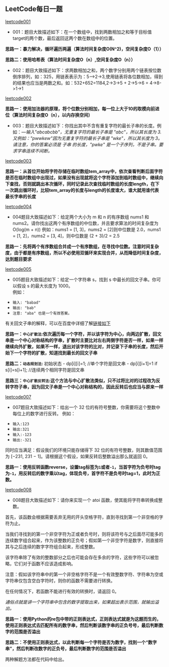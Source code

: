 
## LeetCode每日一题
[leetcode001](https://leetcode-cn.com/problems/two-sum/)

* 001：题目大致描述如下：在一个数组中，找到两数相加之和等于目标值target的两个数，最后返回这两个数在数组中的位置。  

**思路一：暴力解决，循环遍历两遍（算法时间复杂度O(N^2)，空间复杂度O（1））**  

**思路二：使用哈希表（算法时间复杂度O（n）,空间复杂度O（n））**  

* 002：题目大致描述如下：求两数相加之和，两个数字分别用两个链表按位数倒序排列，如：325，用链表表示为：5—>2->3,使用链表将各位数相加，得到的结果也应当是两数之和。如：532+652=1184,2->3->5 + 2->5->6 = 4->8->1->1  

[leetcode002](https://leetcode-cn.com/problems/add-two-numbers/) 

**思路一：使用加法器的原理，将个位数分别相加，每一位上大于10的取模向前进位（算法时间复杂度O（n），以内存换空间）**

* 003：题目大致描述如下：你找出其中不含有重复字符的最长子串的长度。例如：—_输入"abcabcbb"，无重复字符的最长子串是 "abc"，所以其长度为 3.又例如："pwwkew"因为无重复字符的最长子串是 "wke"，所以其长度为 3。请注意，你的答案必须是 子串 的长度，"pwke" 是一个子序列，不是子串。要求字串连续不间断。_

[leetcode003](https://leetcode-cn.com/problems/longest-substring-without-repeating-characters/) 

**思路一：从首位开始将字符存储在临时数组tem_array中，依次查看判断后面字符是否在临时数组中出现过，如果没有出现就将这个字符添加到临时数组中，继续向下查找，否则就跳出本次循环，同时记录此次查找临时数组的长度length，在下一次跳出循环时，比较tem_array的长度与length的长度谁大，谁大就用谁代表最长字串的长度** 

[leetcode004](https://leetcode-cn.com/problems/median-of-two-sorted-arrays/) 

* 004题目大致描述如下：给定两个大小为 m 和 n 的有序数组 nums1 和 nums2。请你找出这两个有序数组的中位数，并且要求算法的时间复杂度为 O(log(m + n))
例如：nums1 = [1, 3]，nums2 = [2]则中位数是 2.0，nums1 = [1, 2]，nums2 = [3, 4]，则中位数是 (2 + 3)/2 = 2.5

**思路一：先将两个有序数组合并成一个有序数组，在寻找中位数。注意时间复杂度，由于都是有序数组，所以不必使用双循环来实现合并，从而降低时间复杂度，达到题目要求**

[leetcode005](https://leetcode-cn.com/problems/longest-palindromic-substring/)   
* 005题目大致描述如下：给定一个字符串 s，找到 s 中最长的回文子串。你可以假设 s 的最大长度为 1000。  
例如：  
- `输入: "babad"`
- `输出: "bab"`
- `注意: "aba" 也是一个有效答案。`

有关回文子串的解释，可以在百度中详细了解[链接如下](https://baike.baidu.com/item/%E5%9B%9E%E6%96%87%E4%B8%B2/1274921?fr=aladdin)

**思路一：`中心扩散法`:依次遍历每一个字符，并以该字符为中心，向两边扩散，回文串是一个中心对称结构的字串，扩散时主要比对左右两侧字符是否一样，如果一样继续向外扩散，如果不一样，退出对该字符的比对，并记录下子串的长度，然后开始下一个字符的扩散，知道找到最长的回文子串**

**思路二：`动态规划法`:**
初始状态  - dp[i][i]=1; //单个字符是回文串  - dp[i][i+1]=1 if s[i]=s[i+1]; //连续两个相同字符是回文串

**思路三：`中心扩散反转法`:这个方法与中心扩散法类似，只不过将比对的过程改为反转字符子串，因为回文子串是一个中心对称结构的，因此反转后也应当与原来一样**

[leetcode007](https://leetcode-cn.com/problems/reverse-integer/)

* 007题目大致描述如下：给出一个 32 位的有符号整数，你需要将这个整数中每位上的数字进行反转。
例如：
- `输入:123`
- `输出:321`
- `输入:-123`
- `输出:-321`

同时应当满足：假设我们的环境只能存储得下 32 位的有符号整数，则其数值范围为 [−231,  231 − 1]。请根据这个假设，如果反转后整数溢出那么就返回 0。

**思路一：使用反转函数reverse，设置tag标签为`1`或者`-1`，当首字符为负号时tag为`-1`，用反转后的数字乘以tag，体现负号，首字符不是负号时tag=1，此时为正数。**

[leetcode008](https://leetcode-cn.com/problems/string-to-integer-atoi/)

* 008题目大致描述如下：请你来实现一个 atoi 函数，使其能将字符串转换成整数。

首先，该函数会根据需要丢弃无用的开头空格字符，直到寻找到第一个非空格的字符为止。

当我们寻找到的第一个非空字符为正或者负号时，则将该符号与之后面尽可能多的连续数字组合起来，作为该整数的正负号；假如第一个非空字符是数字，则直接将其与之后连续的数字字符组合起来，形成整数。

该字符串除了有效的整数部分之后也可能会存在多余的字符，这些字符可以被忽略，它们对于函数不应该造成影响。

注意：假如该字符串中的第一个非空格字符不是一个有效整数字符、字符串为空或字符串仅包含空白字符时，则你的函数不需要进行转换。

在任何情况下，若函数不能进行有效的转换时，请返回 0。

*通俗点就是讲一个字符串中包含的数字提取出来，如果超出表示范围，就输出溢出。*

**思路一：使用Python的re包中带的正则表达式，正则表达式就是为这题而生的，使用正则表达式去匹配所有的数字串，然后判断该数字串的正负号号，最后判断数字的范围是否溢出**

**思路二：不使用正则表达式，以此判断每一个字符是否为数字，找到一个“数字串”，然后判断改数字的正负号，最后判断数字的范围是否溢出**

两种解题方法都在代码中给出。

